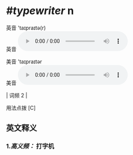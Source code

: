 # ***\#typewriter*** n
英音 'taɪpraɪtə(r)  
英音
<audio src="./media/typewriter-B.aac" controls="controls"></audio>

美音 'taɪpraɪtər  
美音
<audio src="./media/typewriter.aac" controls="controls"></audio>



| 词频 2 |  

用法点拨  [C]

英文释义
---
### 1.*高义频：* **打字机**  


